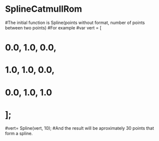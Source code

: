 # SplineCatmullRom
#The initial function is Spline(points without format, number of points between two points)
#For example 
#var vert = [
#            0.0,  1.0,  0.0,
#             1.0, 1.0,  0.0,
#             0.0, 1.0,  1.0
#        ];
#vert= Spline(vert, 10);
#And the result will be aproximately 30 points that form a spline. 
